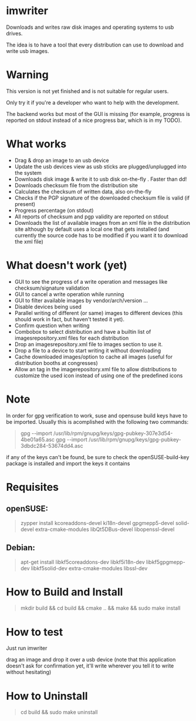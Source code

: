 # imwriter

Downloads and writes raw disk images and operating systems to usb drives.

The idea is to have a tool that every distribution can use to download
and write usb images. 

# Warning

This version is not yet finished and is not suitable for regular users.

Only try it if you're a developer who want to help with the development.

The backend works but most of the GUI is missing (for example, progress
is reported on stdout instead of a nice progress bar, which is in my TODO).

# What works

- Drag & drop an image to an usb device
- Update the usb devices view as usb sticks are plugged/unplugged into the
  system
- Downloads disk image & write it to usb disk on-the-fly . Faster than dd!
- Downloads checksum file from the distribution site
- Calculates the checksum of written data, also on-the-fly 
- Checks if the PGP signature of the downloaded checksum file is valid (if 
  present)
- Progress percentage (on stdout)
- All reports of checksum and pgp validity are reported on stdout
- Downloads the list of available images from an xml file in the distribution
  site although by default uses a local one that gets installed (and currently
  the source code has to be modified if you want it to download the xml file)

# What doesn't work (yet)

- GUI to see the progress of a write operation and messages like
  checksum/signature validation 
- GUI to cancel a write operation while running
- GUI to filter available images by vendor/arch/version ...
- Disable devices being used
- Parallel writing of different (or same) images to different devices 
  (this should work in fact, but haven't tested it yet).
- Confirm question when writing
- Combobox to select distribution and have a builtin list of
  imagesrepository.xml files for each distribution
- Drop an imagesrepository.xml file to images section to use it.
- Drop a file to a device to start writing it without downloading
- Cache downloaded images/option to cache all images (useful for distribution 
  booths at congresses)
- Allow an <iconurl> tag in the imagerepository.xml file to allow distributions
  to customize the used icon instead of using one of the predefined icons

# Note

In order for gpg verification to work, suse and opensuse build keys
have to be imported. Usually this is acomplished with the following
two commands:

> gpg --import /usr/lib/rpm/gnupg/keys/gpg-pubkey-307e3d54-4be01a65.asc
> gpg --import /usr/lib/rpm/gnupg/keys/gpg-pubkey-3dbdc284-53674dd4.asc

if any of the keys can't be found, be sure to check the
openSUSE-build-key package is installed and import the keys it contains

# Requisites

## openSUSE:

> zypper install kcoreaddons-devel ki18n-devel gpgmepp5-devel solid-devel extra-cmake-modules libQt5DBus-devel libopenssl-devel 

## Debian:

> apt-get install libkf5coreaddons-dev libkf5i18n-dev libkf5gpgmepp-dev libkf5solid-dev extra-cmake-modules libssl-dev

# How to Build and Install

> mkdir build && cd build && cmake .. && make && sudo make install

# How to test

Just run imwriter

drag an image and drop it over a usb device (note that this application
doesn't ask for confirmation yet, it'll write wherever you tell it to write
without hesitating)

# How to Uninstall

> cd build && sudo make uninstall


